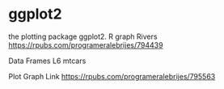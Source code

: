 # ggplot2
the plotting package ggplot2.
R graph Rivers https://rpubs.com/programeralebrijes/794439

Data Frames L6 mtcars 

Plot Graph Link  https://rpubs.com/programeralebrijes/795563